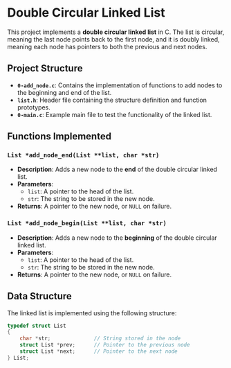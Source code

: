 # Double Circular Linked List

This project implements a **double circular linked list** in C. The list is circular, meaning the last node points back to the first node, and it is doubly linked, meaning each node has pointers to both the previous and next nodes.

## Project Structure

- **`0-add_node.c`**: Contains the implementation of functions to add nodes to the beginning and end of the list.
- **`list.h`**: Header file containing the structure definition and function prototypes.
- **`0-main.c`**: Example main file to test the functionality of the linked list.

## Functions Implemented

### `List *add_node_end(List **list, char *str)`
- **Description**: Adds a new node to the **end** of the double circular linked list.
- **Parameters**:
  - `list`: A pointer to the head of the list.
  - `str`: The string to be stored in the new node.
- **Returns**: A pointer to the new node, or `NULL` on failure.

### `List *add_node_begin(List **list, char *str)`
- **Description**: Adds a new node to the **beginning** of the double circular linked list.
- **Parameters**:
  - `list`: A pointer to the head of the list.
  - `str`: The string to be stored in the new node.
- **Returns**: A pointer to the new node, or `NULL` on failure.

## Data Structure

The linked list is implemented using the following structure:

```c
typedef struct List
{
    char *str;              // String stored in the node
    struct List *prev;      // Pointer to the previous node
    struct List *next;      // Pointer to the next node
} List;